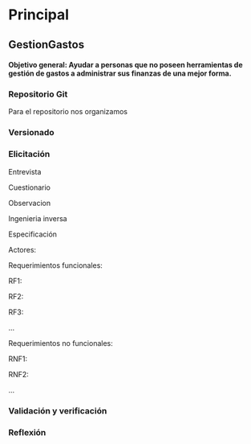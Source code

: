 # Principal

## GestionGastos

#### Objetivo general: Ayudar a personas que no poseen herramientas de gestión de gastos a administrar sus finanzas de una mejor forma.

### Repositorio Git

Para el repositorio nos organizamos 



### Versionado





### Elicitación

Entrevista

Cuestionario

Observacion

Ingenieria inversa





Especificación

Actores:

Requerimientos funcionales:

RF1:

RF2:

RF3:

...

Requerimientos no funcionales:

RNF1:

RNF2:

...

### Validación y verificación



### Reflexión


